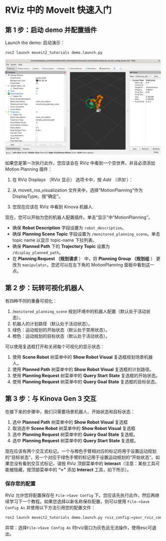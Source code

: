 # RViz 中的 MoveIt 快速入门

## 第 1 步：启动 demo 并配置插件

Launch the demo: 启动演示：

```
ros2 launch moveit2_tutorials demo.launch.py
```

![rviz1](202507/bac/moveit_test/docs/tutorials/imgs/moveit_quickstart_in_rviz/1.png)

如果您是第一次执行此作，您应该会在 RViz 中看到一个空世界，并且必须添加 Motion Planning 插件：

1. 在 RViz Displays （RViz 显示） 选项卡中，按 *Add （添加* ）：

2. 从 moveit_ros_visualization 文件夹中，选择“MotionPlanning”作为 DisplayType。按“确定”。

3. 您现在应该在 RViz 中看到 Kinova 机器人.

现在，您可以开始为您的机器人配置插件。单击“显示”中“MotionPlanning”。

- 确保 **Robot Description** 字段设置为 `robot_description`。
- 确保 **Planning Scene Topic** 字段设置为 `/monitored_planning_scene`。单击 topic name 以显示 topic-name 下拉列表。
- 确保 **Planned Path** 下的 **Trajectory Topic** 设置为 `/display_planned_path`。
- 在 **Planning Request （规划请求** ） 中，将 **Planning Group （规划组** ） 更改为 `manipulator`。您还可以在左下角的 MotionPlanning 面板中看到这一点。

## 第 2 步：玩转可视化机器人 

有四种不同的重叠可视化：

1. /`monitored_planning_scene` 规划环境中的机器人配置（默认处于活动状态）。
2. 机器人的计划路径（默认处于活动状态）。
3. 绿色：运动规划的开始状态（默认处于禁用状态）。
4. 橙色：运动规划的目标状态（默认处于活动状态）。

可以使用复选框打开和关闭每个可视化的显示状态：

1. 使用 **Scene Robot** 树菜单中的 **Show Robot Visual** 复选框规划场景机器人。
2. 使用 **Planned Path** 树菜单中的 **Show Robot Visual** 复选框的计划路径。
3. 使用 **Planning Request** 树菜单中的 **Query Start State** 复选框的开始状态。
4. 使用 **Planning Request** 树菜单中的 **Query Goal State** 复选框的目标状态。

## 第 3 步：与 Kinova Gen 3 交互 

在接下来的步骤中，我们只需要场景机器人、开始状态和目标状态：

1. 选中 **Planned Path** 树菜单中的 **Show Robot Visual** 复选框
2. 取消选中 **Scene Robot** 树菜单中的 **Show Robot Visual** 复选框
3. 选中 **Planning Request** 树菜单中的 **Query Goal State** 复选框。
4. 选中 **Planning Request** 树菜单中的 **Query Start State** 复选框。

现在应该有两个交互式标记。一个与橙色手臂相对应的标记将用于设置运动规划的“目标状态”，另一个对应于绿色手臂的标记用于设置运动规划的“开始状态”。如果您没有看到交互式标记，请按 RViz 顶部菜单中的 **Interact**（注意：某些工具可能被隐藏，按顶部菜单中的 **“+”** 添加 **Interact** 工具，如下所示）。





### 保存您的配置

RViz 允许您将配置保存在 `File->Save Config` 下。您应该先执行此作，然后再继续学习下一个教程。如果您选择以新名称保存配置，则可以使用 `File->Save Config As` 并使用以下方法引用您的配置文件：

```bash
ros2 launch moveit2_tutorials demo.launch.py rviz_config:=your_rviz_config.rviz
```

异常：选择`File->Save Config As` 时rviz窗口为灰色且无法操作，使用esc可退出。

